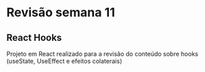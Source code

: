 # Revisão semana 11

## React Hooks

Projeto em React realizado para a revisão do conteúdo sobre hooks (useState, UseEffect e efeitos colaterais)
